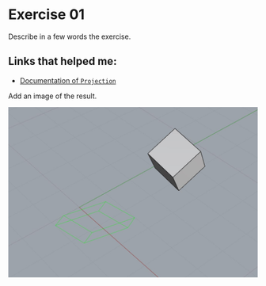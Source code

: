 # Exercise 01

Describe in a few words the exercise.

## Links that helped me:
* [Documentation of `Projection`](https://compas.dev/compas/latest/api/generated/compas.geometry.Projection.html?highlight=projection#compas.geometry.Projection)

Add an image of the result.

![The result](project_box.jpg)
